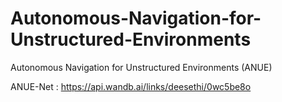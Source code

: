 # Autonomous-Navigation-for-Unstructured-Environments
Autonomous Navigation for Unstructured Environments (ANUE)

ANUE-Net : https://api.wandb.ai/links/deesethi/0wc5be8o
